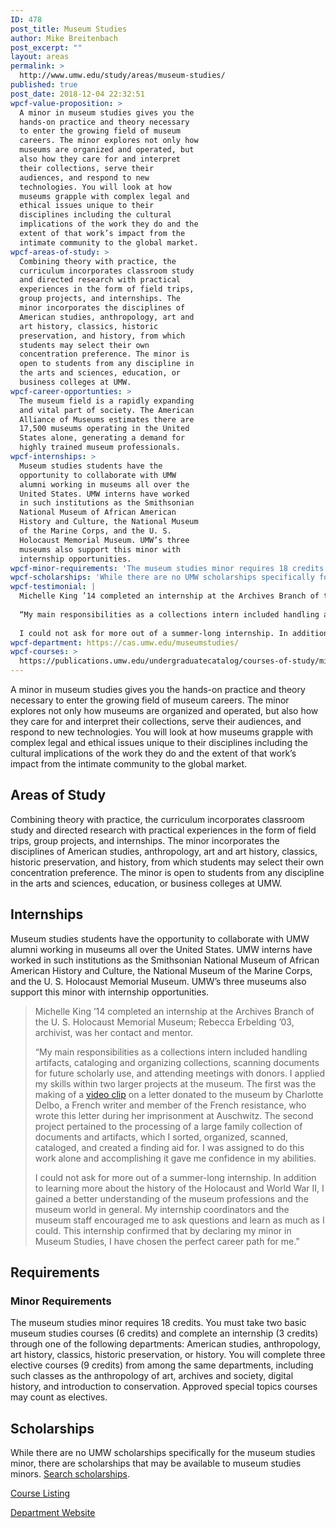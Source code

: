 ```yaml
---
ID: 478
post_title: Museum Studies
author: Mike Breitenbach
post_excerpt: ""
layout: areas
permalink: >
  http://www.umw.edu/study/areas/museum-studies/
published: true
post_date: 2018-12-04 22:32:51
wpcf-value-proposition: >
  A minor in museum studies gives you the
  hands-on practice and theory necessary
  to enter the growing field of museum
  careers. The minor explores not only how
  museums are organized and operated, but
  also how they care for and interpret
  their collections, serve their
  audiences, and respond to new
  technologies. You will look at how
  museums grapple with complex legal and
  ethical issues unique to their
  disciplines including the cultural
  implications of the work they do and the
  extent of that work’s impact from the
  intimate community to the global market.
wpcf-areas-of-study: >
  Combining theory with practice, the
  curriculum incorporates classroom study
  and directed research with practical
  experiences in the form of field trips,
  group projects, and internships. The
  minor incorporates the disciplines of
  American studies, anthropology, art and
  art history, classics, historic
  preservation, and history, from which
  students may select their own
  concentration preference. The minor is
  open to students from any discipline in
  the arts and sciences, education, or
  business colleges at UMW.
wpcf-career-opportunties: >
  The museum field is a rapidly expanding
  and vital part of society. The American
  Alliance of Museums estimates there are
  17,500 museums operating in the United
  States alone, generating a demand for
  highly trained museum professionals.
wpcf-internships: >
  Museum studies students have the
  opportunity to collaborate with UMW
  alumni working in museums all over the
  United States. UMW interns have worked
  in such institutions as the Smithsonian
  National Museum of African American
  History and Culture, the National Museum
  of the Marine Corps, and the U. S.
  Holocaust Memorial Museum. UMW’s three
  museums also support this minor with
  internship opportunities.
wpcf-minor-requirements: 'The museum studies minor requires 18 credits. You must take two basic museum studies courses (6 credits) and complete an internship (3 credits) through one of the following departments: American studies, anthropology, art history, classics, historic preservation, or history. You will complete three elective courses (9 credits) from among the same departments, including such classes as the anthropology of art, archives and society, digital history, and introduction to conservation. Approved special topics courses may count as electives.'
wpcf-scholarships: 'While there are no UMW scholarships specifically for the museum studies minor, there are scholarships that may be available to museum studies minors. <a href="https://umw.scholarships.ngwebsolutions.com/CMXAdmin/Cmx_Content.aspx?cpId=886">Search scholarships</a>.'
wpcf-testimonial: |
  Michelle King ’14 completed an internship at the Archives Branch of the U. S. Holocaust Memorial Museum; Rebecca Erbelding ’03, archivist, was her contact and mentor.
  
  “My main responsibilities as a collections intern included handling artifacts, cataloging and organizing collections, scanning documents for future scholarly use, and attending meetings with donors. I applied my skills within two larger projects at the museum. The first was the making of a <a href="http://www.youtube.com/watch?v=6iIHqGjpzYg">video clip</a> on a letter donated to the museum by Charlotte Delbo, a French writer and member of the French resistance, who wrote this letter during her imprisonment at Auschwitz. The second project pertained to the processing of a large family collection of documents and artifacts, which I sorted, organized, scanned, cataloged, and created a finding aid for. I was assigned to do this work alone and accomplishing it gave me confidence in my abilities.
  
  I could not ask for more out of a summer-long internship. In addition to learning more about the history of the Holocaust and World War II, I gained a better understanding of the museum professions and the museum world in general. My internship coordinators and the museum staff encouraged me to ask questions and learn as much as I could. This internship confirmed that by declaring my minor in Museum Studies, I have chosen the perfect career path for me.”
wpcf-department: https://cas.umw.edu/museumstudies/
wpcf-courses: >
  https://publications.umw.edu/undergraduatecatalog/courses-of-study/minors/museum-studies/
---
```


<!-- Types Custom Fields: -->

<!-- value-proposition -->
A minor in museum studies gives you the hands-on practice and theory necessary to enter the growing field of museum careers. The minor explores not only how museums are organized and operated, but also how they care for and interpret their collections, serve their audiences, and respond to new technologies. You will look at how museums grapple with complex legal and ethical issues unique to their disciplines including the cultural implications of the work they do and the extent of that work’s impact from the intimate community to the global market.
<!-- End value-proposition -->

<!-- areas-of-study -->
<h2>Areas of Study</h2>Combining theory with practice, the curriculum incorporates classroom study and directed research with practical experiences in the form of field trips, group projects, and internships. The minor incorporates the disciplines of American studies, anthropology, art and art history, classics, historic preservation, and history, from which students may select their own concentration preference. The minor is open to students from any discipline in the arts and sciences, education, or business colleges at UMW.
<!-- End areas-of-study -->

<!-- internships -->
<h2>Internships</h2>Museum studies students have the opportunity to collaborate with UMW alumni working in museums all over the United States. UMW interns have worked in such institutions as the Smithsonian National Museum of African American History and Culture, the National Museum of the Marine Corps, and the U. S. Holocaust Memorial Museum. UMW’s three museums also support this minor with internship opportunities.
<!-- End internships -->

<!-- testimonial -->
<blockquote class="program-testimonial">
  Michelle King ’14 completed an internship at the Archives Branch of the U. S. Holocaust Memorial Museum; Rebecca Erbelding ’03, archivist, was her contact and mentor.

“My main responsibilities as a collections intern included handling artifacts, cataloging and organizing collections, scanning documents for future scholarly use, and attending meetings with donors. I applied my skills within two larger projects at the museum. The first was the making of a <a href="http://www.youtube.com/watch?v=6iIHqGjpzYg">video clip</a> on a letter donated to the museum by Charlotte Delbo, a French writer and member of the French resistance, who wrote this letter during her imprisonment at Auschwitz. The second project pertained to the processing of a large family collection of documents and artifacts, which I sorted, organized, scanned, cataloged, and created a finding aid for. I was assigned to do this work alone and accomplishing it gave me confidence in my abilities.

I could not ask for more out of a summer-long internship. In addition to learning more about the history of the Holocaust and World War II, I gained a better understanding of the museum professions and the museum world in general. My internship coordinators and the museum staff encouraged me to ask questions and learn as much as I could. This internship confirmed that by declaring my minor in Museum Studies, I have chosen the perfect career path for me.”
</blockquote>
<!-- End testimonial -->

<!-- requirements -->
<h2>Requirements</h2>
<!-- minor-requirements -->
<h3>Minor Requirements</h3>The museum studies minor requires 18 credits. You must take two basic museum studies courses (6 credits) and complete an internship (3 credits) through one of the following departments: American studies, anthropology, art history, classics, historic preservation, or history. You will complete three elective courses (9 credits) from among the same departments, including such classes as the anthropology of art, archives and society, digital history, and introduction to conservation. Approved special topics courses may count as electives.
<!-- End minor-requirements -->

<!-- End requirements -->

<!-- scholarships -->
<h2>Scholarships</h2>While there are no UMW scholarships specifically for the museum studies minor, there are scholarships that may be available to museum studies minors. <a href="https://umw.scholarships.ngwebsolutions.com/CMXAdmin/Cmx_Content.aspx?cpId=886">Search scholarships</a>.
<!-- End scholarships -->

<!-- courses -->
<a href="https://publications.umw.edu/undergraduatecatalog/courses-of-study/minors/museum-studies/" class="button">Course Listing</a>
<!-- End courses -->

<!-- department -->
<a href="https://cas.umw.edu/museumstudies/" class="button">Department Website</a>
<!-- End department -->

<!-- End Types Custom Fields -->